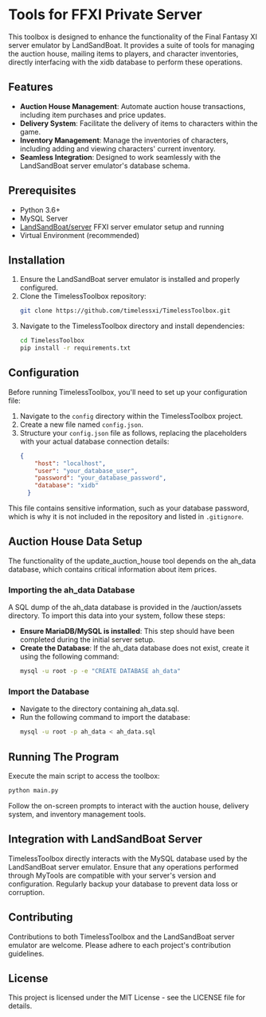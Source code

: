 # Tools for FFXI Private Server


This toolbox is designed to enhance the functionality of the Final Fantasy XI server emulator by LandSandBoat. It provides a suite of tools for managing the auction house, mailing items to players, and character inventories, directly interfacing with the xidb database to perform these operations.

## Features

- **Auction House Management**: Automate auction house transactions, including item purchases and price updates.
- **Delivery System**: Facilitate the delivery of items to characters within the game.
- **Inventory Management**: Manage the inventories of characters, including adding and viewing characters' current inventory.
- **Seamless Integration**: Designed to work seamlessly with the LandSandBoat server emulator's database schema.

## Prerequisites

- Python 3.6+
- MySQL Server
- [LandSandBoat/server](https://github.com/LandSandBoat/server) FFXI server emulator setup and running
- Virtual Environment (recommended)

## Installation

1. Ensure the LandSandBoat server emulator is installed and properly configured.
2. Clone the TimelessToolbox repository:
   ```bash
   git clone https://github.com/timelessxi/TimelessToolbox.git
3. Navigate to the TimelessToolbox directory and install dependencies:
    ```bash
   cd TimelessToolbox
   pip install -r requirements.txt
   ```

## Configuration

Before running TimelessToolbox, you'll need to set up your configuration file:

1. Navigate to the `config` directory within the TimelessToolbox project.
2. Create a new file named `config.json`.
3. Structure your `config.json` file as follows, replacing the placeholders with your actual database connection details:
   ```json
   {
       "host": "localhost",
       "user": "your_database_user",
       "password": "your_database_password",
       "database": "xidb"
     }
   ```

This file contains sensitive information, such as your database password, which is why it is not included in the repository and listed in `.gitignore`.

## Auction House Data Setup

The functionality of the update_auction_house tool depends on the ah_data database, which contains critical information about item prices.

### Importing the ah_data Database

A SQL dump of the ah_data database is provided in the /auction/assets directory. To import this data into your system, follow these steps:

- **Ensure MariaDB/MySQL is installed**: This step should have been completed during the initial server setup.
- **Create the Database**:
  If the ah_data database does not exist, create it using the following command:
  ```bash
  mysql -u root -p -e "CREATE DATABASE ah_data"
  ```

### Import the Database

- Navigate to the directory containing ah_data.sql.
- Run the following command to import the database:
  ```bash
  mysql -u root -p ah_data < ah_data.sql
  ```

## Running The Program

Execute the main script to access the toolbox:

```bash
python main.py
```

Follow the on-screen prompts to interact with the auction house, delivery system, and inventory management tools.

## Integration with LandSandBoat Server

TimelessToolbox directly interacts with the MySQL database used by the LandSandBoat server emulator. Ensure that any operations performed through MyTools are compatible with your server's version and configuration. Regularly backup your database to prevent data loss or corruption.

## Contributing

Contributions to both TimelessToolbox and the LandSandBoat server emulator are welcome. Please adhere to each project's contribution guidelines.

## License

This project is licensed under the MIT License - see the LICENSE file for details.

